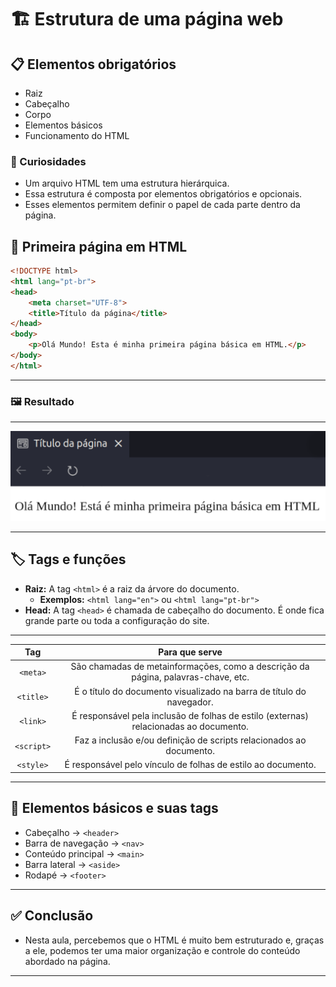 # 🏗️ Estrutura de uma página web

## 📋 Elementos obrigatórios

- Raiz
- Cabeçalho
- Corpo
- Elementos básicos
- Funcionamento do HTML

### 🤔 Curiosidades 
- Um arquivo HTML tem uma estrutura hierárquica.
- Essa estrutura é composta por elementos obrigatórios e opcionais.
- Esses elementos permitem definir o papel de cada parte dentro da página.

## 📝 Primeira página em HTML

```html
<!DOCTYPE html>
<html lang="pt-br">
<head>
    <meta charset="UTF-8">
    <title>Título da página</title>
</head>
<body>
    <p>Olá Mundo! Esta é minha primeira página básica em HTML.</p>
</body>
</html>
```
---

### 🖼️ Resultado
---

<img src="../img/Aula002-Exemplo_de_pagina_simples.png">

---

## 🏷️ Tags e funções

- **Raiz:** A tag `<html>` é a raiz da árvore do documento.
    - **Exemplos:** `<html lang="en">` ou `<html lang="pt-br">`
- **Head:** A tag `<head>` é chamada de cabeçalho do documento. É onde fica grande parte ou toda a configuração do site.

---

| Tag | Para que serve |
| :--: | :--: |
| `<meta>` | São chamadas de metainformações, como a descrição da página, palavras-chave, etc. |
| `<title>` | É o título do documento visualizado na barra de título do navegador. |
| `<link>` | É responsável pela inclusão de folhas de estilo (externas) relacionadas ao documento. |
| `<script>` | Faz a inclusão e/ou definição de scripts relacionados ao documento. |
| `<style>` | É responsável pelo vínculo de folhas de estilo ao documento. |

---

## 🧩 Elementos básicos e suas tags

- Cabeçalho &rarr; `<header>`
- Barra de navegação &rarr; `<nav>`
- Conteúdo principal &rarr; `<main>`
- Barra lateral &rarr; `<aside>`
- Rodapé &rarr; `<footer>`
--- 

## ✅ Conclusão

- Nesta aula, percebemos que o HTML é muito bem estruturado e, graças a ele, podemos ter uma maior organização e controle do conteúdo abordado na página.

---